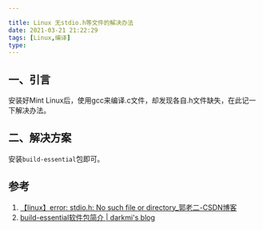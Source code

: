 ```yaml
---

title: Linux 无stdio.h等文件的解决办法
date: 2021-03-21 21:22:29
tags: [Linux,编译]
type:
---
```


## 一、引言

安装好Mint Linux后，使用gcc来编译.c文件，却发现各自.h文件缺失，在此记一下解决办法。

## 二、解决方案

安装`build-essential`包即可。


## 参考

1. [【linux】error: stdio.h: No such file or directory_郭老二-CSDN博客](https://blog.csdn.net/u010168781/article/details/78589242)
2. [build-essential软件包简介 | darkmi's blog](http://blog.darkmi.com/2015/04/06/2738.html)
